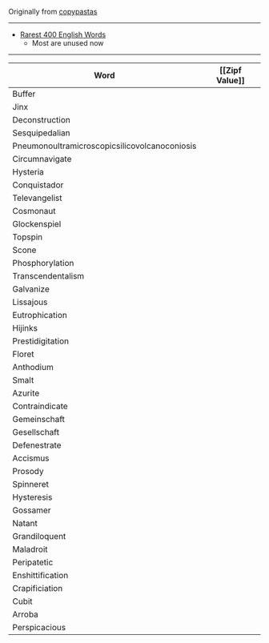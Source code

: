 Originally from [copypastas](https://docs.google.com/spreadsheets/d/1sC3sUv1awM6CHpxIfV5GmGziKJWZTI1nU8chGnLk9Fg/edit?gid=0#gid=0)

---
* [Rarest 400 English Words](https://phrontistery.info/clw.html)
	* Most are unused now
---

| Word                                          | [[Zipf Value]] |
| --------------------------------------------- | -------------- |
| Buffer                                        |                |
| Jinx                                          |                |
| Deconstruction                                |                |
| Sesquipedalian                                |                |
| Pneumonoultramicroscopicsilicovolcanoconiosis |                |
| Circumnavigate                                |                |
| Hysteria                                      |                |
| Conquistador                                  |                |
| Televangelist                                 |                |
| Cosmonaut                                     |                |
| Glockenspiel                                  |                |
| Topspin                                       |                |
| Scone                                         |                |
| Phosphorylation                               |                |
| Transcendentalism                             |                |
| Galvanize                                     |                |
| Lissajous                                     |                |
| Eutrophication                                |                |
| Hijinks                                       |                |
| Prestidigitation                              |                |
| Floret                                        |                |
| Anthodium                                     |                |
| Smalt                                         |                |
| Azurite                                       |                |
| Contraindicate                                |                |
| Gemeinschaft                                  |                |
| Gesellschaft                                  |                |
| Defenestrate                                  |                |
| Accismus                                      |                |
| Prosody                                       |                |
| Spinneret                                     |                |
| Hysteresis                                    |                |
| Gossamer                                      |                |
| Natant                                        |                |
| Grandiloquent                                 |                |
| Maladroit                                     |                |
| Peripatetic                                   |                |
| Enshittification                              |                |
| Crapificiation                                |                |
| Cubit                                         |                |
| Arroba                                        |                |
| Perspicacious                                 |                |
